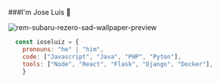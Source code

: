 ###I'm Jose Luis 👋

![rem-subaru-rezero-sad-wallpaper-preview](https://user-images.githubusercontent.com/42367982/115136061-cdda6780-9fe2-11eb-8808-a8902edc1088.jpg)
```js
  const ioseluiz = {
    pronouns: "he" | "him",
    code: ["Javascript", "Java", "PHP", "Pyton"],
    tools: ["Node", "React", "Flask", "Django", "Docker"],
    }
```
<!--
**ioseluiz/ioseluiz** is a ✨ _special_ ✨ repository because its `README.md` (this file) appears on your GitHub profile.

Here are some ideas to get you started:

- 🔭 I’m currently working on ...
- 🌱 I’m currently learning ...
- 👯 I’m looking to collaborate on ...
- 🤔 I’m looking for help with ...
- 💬 Ask me about ...
- 📫 How to reach me: ...
- 😄 Pronouns: ...
- ⚡ Fun fact: ...
-->
